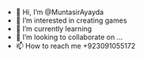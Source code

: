 - 👋 Hi, I’m @MuntasirAyayda
- 👀 I’m interested in creating games
- 🌱 I’m currently learning
- 💞️ I’m looking to collaborate on ...
- 📫 How to reach me +923091055172

<!---
MuntasirAyayda/MuntasirAyayda is a ✨ special ✨ repository because its `README.md` (this file) appears on your GitHub profile.
You can click the Preview link to take a look at your changes.
--->
